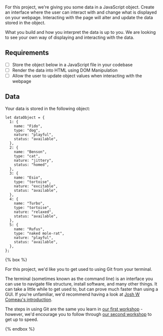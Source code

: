 For this project, we're giving you some data in a JavaScript object. Create an interface where the user can interact with and change what is displayed on your webpage. Interacting with the page will alter and update the data stored in the object.

What you build and how you interpret the data is up to you. We are looking to see your own way of displaying and interacting with the data.

## Requirements

- [ ] Store the object below in a JavaScript file in your codebase
- [ ] Render the data into HTML using DOM Manipulation
- [ ] Allow the user to update object values when interacting with the webpage

## Data

Your data is stored in the following object:

```
let dataObject = {
  1: {
    name: "Fido",
    type: "dog",
    nature: "playful",
    status: "available",
  },
  2: {
    name: "Benson",
    type: "cat",
    nature: "jittery",
    status: "homed",
  },
  3: {
    name: "Esio",
    type: "tortoise",
    nature: "excitable",
    status: "available",
  },
  4: {
    name: "Turbo",
    type: "tortoise",
    nature: "relaxed",
    status: "available",
  },
  5: {
    name: "Rufus",
    type: "naked mole-rat",
    nature: "playful",
    status: "available",
  },
};
```

{% box %}

For this project, we'd like you to get used to using Git from your terminal.

The terminal (sometimes known as the command line) is an interface you can use to navigate file structure, install software, and many other things. It can take a little while to get used to, but can prove much faster than using a GUI. If you're unfamiliar, we'd recommend having a look at [Josh W Comeau's introduction](https://www.joshwcomeau.com/javascript/terminal-for-js-devs/).

The steps in using Git are the same you learn in [our first workshop](/workshops/git-intro) - however, we'd encourage you to follow through [our second workshop](/workshops/git-terminal) to get up to speed.

{% endbox %}
